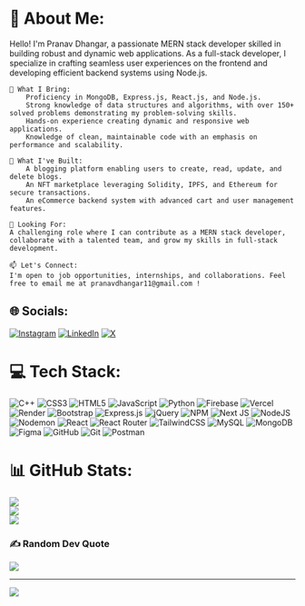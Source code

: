 # 💫 About Me:
Hello! I'm Pranav Dhangar, a passionate MERN stack developer skilled in building robust and dynamic web applications. As a full-stack developer, I specialize in crafting seamless user experiences on the frontend and developing efficient backend systems using Node.js.

    🌟 What I Bring:
        Proficiency in MongoDB, Express.js, React.js, and Node.js.
        Strong knowledge of data structures and algorithms, with over 150+ solved problems demonstrating my problem-solving skills.
        Hands-on experience creating dynamic and responsive web applications.
        Knowledge of clean, maintainable code with an emphasis on performance and scalability.

    🚀 What I've Built:
        A blogging platform enabling users to create, read, update, and delete blogs.
        An NFT marketplace leveraging Solidity, IPFS, and Ethereum for secure transactions.
        An eCommerce backend system with advanced cart and user management features.

    📌 Looking For:
    A challenging role where I can contribute as a MERN stack developer, collaborate with a talented team, and grow my skills in full-stack development.

    📫 Let's Connect:
    I'm open to job opportunities, internships, and collaborations. Feel free to email me at pranavdhangar11@gmail.com !

## 🌐 Socials:
[![Instagram](https://img.shields.io/badge/Instagram-%23E4405F.svg?logo=Instagram&logoColor=white)](https://instagram.com/_pranavv19_) [![LinkedIn](https://img.shields.io/badge/LinkedIn-%230077B5.svg?logo=linkedin&logoColor=white)](https://linkedin.com/in/pranav-dhangar-26b67a220) [![X](https://img.shields.io/badge/X-black.svg?logo=X&logoColor=white)](https://x.com/pranavv04) 

# 💻 Tech Stack:
![C++](https://img.shields.io/badge/c++-%2300599C.svg?style=for-the-badge&logo=c%2B%2B&logoColor=white) ![CSS3](https://img.shields.io/badge/css3-%231572B6.svg?style=for-the-badge&logo=css3&logoColor=white) ![HTML5](https://img.shields.io/badge/html5-%23E34F26.svg?style=for-the-badge&logo=html5&logoColor=white) ![JavaScript](https://img.shields.io/badge/javascript-%23323330.svg?style=for-the-badge&logo=javascript&logoColor=%23F7DF1E) ![Python](https://img.shields.io/badge/python-3670A0?style=for-the-badge&logo=python&logoColor=ffdd54) ![Firebase](https://img.shields.io/badge/firebase-%23039BE5.svg?style=for-the-badge&logo=firebase) ![Vercel](https://img.shields.io/badge/vercel-%23000000.svg?style=for-the-badge&logo=vercel&logoColor=white) ![Render](https://img.shields.io/badge/Render-%46E3B7.svg?style=for-the-badge&logo=render&logoColor=white) ![Bootstrap](https://img.shields.io/badge/bootstrap-%238511FA.svg?style=for-the-badge&logo=bootstrap&logoColor=white) ![Express.js](https://img.shields.io/badge/express.js-%23404d59.svg?style=for-the-badge&logo=express&logoColor=%2361DAFB) ![jQuery](https://img.shields.io/badge/jquery-%230769AD.svg?style=for-the-badge&logo=jquery&logoColor=white) ![NPM](https://img.shields.io/badge/NPM-%23CB3837.svg?style=for-the-badge&logo=npm&logoColor=white) ![Next JS](https://img.shields.io/badge/Next-black?style=for-the-badge&logo=next.js&logoColor=white) ![NodeJS](https://img.shields.io/badge/node.js-6DA55F?style=for-the-badge&logo=node.js&logoColor=white) ![Nodemon](https://img.shields.io/badge/NODEMON-%23323330.svg?style=for-the-badge&logo=nodemon&logoColor=%BBDEAD) ![React](https://img.shields.io/badge/react-%2320232a.svg?style=for-the-badge&logo=react&logoColor=%2361DAFB) ![React Router](https://img.shields.io/badge/React_Router-CA4245?style=for-the-badge&logo=react-router&logoColor=white) ![TailwindCSS](https://img.shields.io/badge/tailwindcss-%2338B2AC.svg?style=for-the-badge&logo=tailwind-css&logoColor=white) ![MySQL](https://img.shields.io/badge/mysql-4479A1.svg?style=for-the-badge&logo=mysql&logoColor=white) ![MongoDB](https://img.shields.io/badge/MongoDB-%234ea94b.svg?style=for-the-badge&logo=mongodb&logoColor=white) ![Figma](https://img.shields.io/badge/figma-%23F24E1E.svg?style=for-the-badge&logo=figma&logoColor=white) ![GitHub](https://img.shields.io/badge/github-%23121011.svg?style=for-the-badge&logo=github&logoColor=white) ![Git](https://img.shields.io/badge/git-%23F05033.svg?style=for-the-badge&logo=git&logoColor=white) ![Postman](https://img.shields.io/badge/Postman-FF6C37?style=for-the-badge&logo=postman&logoColor=white)
# 📊 GitHub Stats:
![](https://github-readme-stats.vercel.app/api?username=pranavv04&theme=dark&hide_border=false&include_all_commits=false&count_private=false)<br/>
![](https://github-readme-streak-stats.herokuapp.com/?user=pranavv04&theme=dark&hide_border=false)<br/>
![](https://github-readme-stats.vercel.app/api/top-langs/?username=pranavv04&theme=dark&hide_border=false&include_all_commits=false&count_private=false&layout=compact)

### ✍️ Random Dev Quote
![](https://quotes-github-readme.vercel.app/api?type=vetical&theme=dark)

---
[![](https://visitcount.itsvg.in/api?id=pranavv04&icon=0&color=0)](https://visitcount.itsvg.in)

<!-- Proudly created with GPRM ( https://gprm.itsvg.in ) -->
